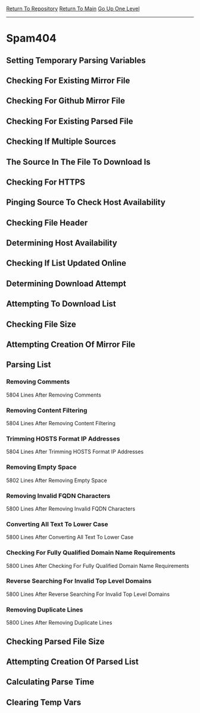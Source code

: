 [Return To Repository](https://github.com/deathbybandaid/piholeparser/)
[Return To Main](https://github.com/deathbybandaid/piholeparser/blob/master/RecentRunLogs/Mainlog.md)
[Go Up One Level](https://github.com/deathbybandaid/piholeparser/blob/master/RecentRunLogs/TopLevelScripts/30-Processing-Blacklists.md)
____________________________________
# Spam404
## Setting Temporary Parsing Variables
## Checking For Existing Mirror File
## Checking For Github Mirror File
## Checking For Existing Parsed File
## Checking If Multiple Sources
## The Source In The File To Download Is
## Checking For HTTPS
## Pinging Source To Check Host Availability
## Checking File Header
## Determining Host Availability
## Checking If List Updated Online
## Determining Download Attempt
## Attempting To Download List
## Checking File Size
## Attempting Creation Of Mirror File
## Parsing List
### Removing Comments
5804 Lines After Removing Comments
### Removing Content Filtering
5804 Lines After Removing Content Filtering
### Trimming HOSTS Format IP Addresses
5804 Lines After Trimming HOSTS Format IP Addresses
### Removing Empty Space
5802 Lines After Removing Empty Space
### Removing Invalid FQDN Characters
5800 Lines After Removing Invalid FQDN Characters
### Converting All Text To Lower Case
5800 Lines After Converting All Text To Lower Case
### Checking For Fully Qualified Domain Name Requirements
5800 Lines After Checking For Fully Qualified Domain Name Requirements
### Reverse Searching For Invalid Top Level Domains
5800 Lines After Reverse Searching For Invalid Top Level Domains
### Removing Duplicate Lines
5800 Lines After Removing Duplicate Lines
## Checking Parsed File Size
## Attempting Creation Of Parsed List
## Calculating Parse Time
## Clearing Temp Vars
